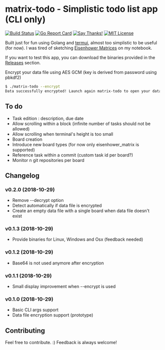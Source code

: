 # matrix-todo - Simplistic todo list app (CLI only)

[![Build Status](https://travis-ci.org/midse/matrix-todo.svg?branch=master)](https://travis-ci.org/midse/matrix-todo)
[![Go Report Card](https://goreportcard.com/badge/github.com/midse/matrix-todo)](https://goreportcard.com/report/github.com/midse/matrix-todo)
[![Say Thanks!](https://img.shields.io/badge/Say%20Thanks-!-1EAEDB.svg)](https://saythanks.io/to/midse)
[![MIT License](https://img.shields.io/badge/license-MIT-blue.svg)](https://github.com/midse/matrix-todo/blob/master/LICENSE)

Built just for fun using Golang and [termui](https://github.com/gizak/termui), almost too simplistic to be useful (for now). I was tired of sketching [Eisenhower Matrices](https://en.wikipedia.org/wiki/Time_management#The_Eisenhower_Method) on my notebook.

If you want to test this app, you can download the binaries provided in the [Releases](https://github.com/midse/matrix-todo/releases) section.

Encrypt your data file using AES GCM (key is derived from password using pbkdf2)

```bash
$ ./matrix-todo --encrypt
Data successfully encrypted! Launch again matrix-todo to open your data.
```

## To do

+ Task edition : description, due date
+ Allow scrolling within a block (infinite number of tasks should not be allowed)
+ Allow scrolling when terminal's height is too small
+ Board creation
+ Introduce new board types (for now only eisenhower_matrix is supported)
+ Reference task within a commit (custom task id per board?)
+ Monitor n git repositories per board

## Changelog

### v0.2.0 (2018-10-29)

+ Remove --decrypt option
+ Detect automatically if data file is encrypted
+ Create an empty data file with a single board when data file doesn't exist

### v0.1.3 (2018-10-29)

+ Provide binaries for Linux, Windows and Osx (feedback needed)

### v0.1.2 (2018-10-29)

+ Base64 is not used anymore after encryption

### v0.1.1 (2018-10-29)

+ Small display improvement when --encrypt is used

### v0.1.0 (2018-10-29)

+ Basic CLI args support
+ Data file encryption support (prototype)


## Contributing

Feel free to contribute. :)
Feedback is always welcome!